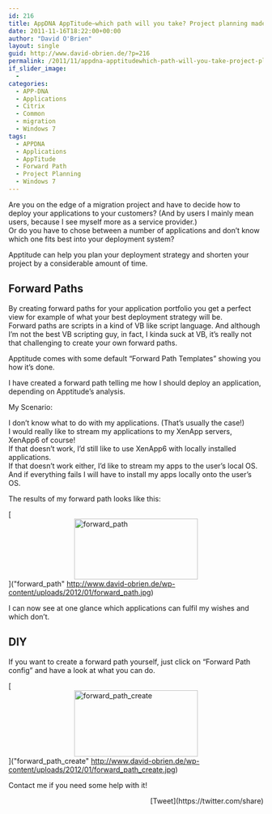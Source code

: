 ```yaml
---
id: 216
title: AppDNA AppTitude–which path will you take? Project planning made easy
date: 2011-11-16T18:22:00+00:00
author: "David O'Brien"
layout: single
guid: http://www.david-obrien.de/?p=216
permalink: /2011/11/appdna-apptitudewhich-path-will-you-take-project-planning-made-easy/
if_slider_image:
  - 
categories:
  - APP-DNA
  - Applications
  - Citrix
  - Common
  - migration
  - Windows 7
tags:
  - APPDNA
  - Applications
  - AppTitude
  - Forward Path
  - Project Planning
  - Windows 7
---
```

Are you on the edge of a migration project and have to decide how to deploy your applications to your customers? (And by users I mainly mean users, because I see myself more as a service provider.)   
Or do you have to chose between a number of applications and don’t know which one fits best into your deployment system?

Apptitude can help you plan your deployment strategy and shorten your project by a considerable amount of time.

## Forward Paths

By creating forward paths for your application portfolio you get a perfect view for example of what your best deployment strategy will be.   
Forward paths are scripts in a kind of VB like script language. And although I’m not the best VB scripting guy, in fact, I kinda suck at VB, it’s really not that challenging to create your own forward paths.

Apptitude comes with some default “Forward Path Templates” showing you how it’s done. 

I have created a forward path telling me how I should deploy an application, depending on Apptitude’s analysis. 

My Scenario:

I don’t know what to do with my applications. (That’s usually the case!)   
I would really like to stream my applications to my XenApp servers, XenApp6 of course!   
If that doesn’t work, I’d still like to use XenApp6 with locally installed applications.   
If that doesn’t work either, I’d like to stream my apps to the user’s local OS.   
And if everything fails I will have to install my apps locally onto the user’s OS.

The results of my forward path looks like this:

[<img style="background-image: none; border-right-width: 0pt; padding-left: 0px; padding-right: 0px; display: block; float: none; border-top-width: 0pt; border-bottom-width: 0pt; margin-left: auto; border-left-width: 0pt; margin-right: auto; padding-top: 0px" class="lightbox" title="forward_path" alt="forward_path" src="http://www.david-obrien.de/wp-content/uploads/2012/01/forward_path_thumb.jpg" width="244" height="120" />]("forward_path" http://www.david-obrien.de/wp-content/uploads/2012/01/forward_path.jpg)

I can now see at one glance which applications can fulfil my wishes and which don’t. 

## 

## DIY

If you want to create a forward path yourself, just click on “Forward Path config” and have a look at what you can do.

[<img style="background-image: none; border-right-width: 0px; padding-left: 0px; padding-right: 0px; display: block; float: none; border-top-width: 0px; border-bottom-width: 0px; margin-left: auto; border-left-width: 0px; margin-right: auto; padding-top: 0px" title="forward_path_create" border="0" alt="forward_path_create" src="http://www.david-obrien.de/wp-content/uploads/2012/01/forward_path_create_thumb.jpg" width="244" height="131" />]("forward_path_create" http://www.david-obrien.de/wp-content/uploads/2012/01/forward_path_create.jpg)

Contact me if you need some help with it!

<div style="float: right; margin-left: 10px;">
  [Tweet](https://twitter.com/share)
</div>


